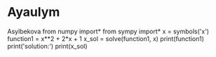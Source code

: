 # Ayaulym
Asylbekova
from numpy import*
from sympy import*
x = symbols('x')
function1 = x**2 + 2*x + 1
x_sol = solve(function1, x)
print(function1)
print('solution:')
print(x_sol) 

